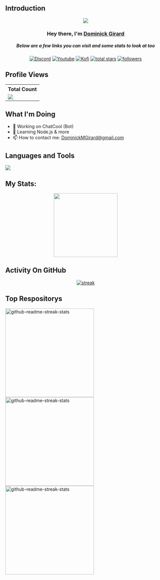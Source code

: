 ## Introduction

<p align="center">
<img src="https://readme-typing-svg.demolab.com?font=Fira+Code&size=21&pause=1000&color=00E9F7&center=true&vCenter=true&random=false&width=435&lines=Software+Engineer+%26+Game+Developer" /></a>
</p>

<h3 align="center">Hey there, I'm <a href="https://github.com/DominickGirard">Dominick Girard</a></h3>
<h5 align="center">Below are a few links you can visit and some stats to look at too</h5>

<p align="center">
  <a href=""><img alt="Discord" title="Discord" src="https://img.shields.io/badge/-Discord-7289DA?style=for-the-badge&logo=discord&logoColor=white"/></a>
  <a href=""><img alt="Youtube" title="Youtube" src="https://img.shields.io/badge/-Youtube-FF0000?style=for-the-badge&logo=youtube&logoColor=white"/></a>
  <a href=""><img alt="Kofi" title="Kofi" src="https://img.shields.io/badge/-Kofi-ff7389?style=for-the-badge&logo=kofi&logoColor=white"/></a>
<a href="">
    <img alt="total stars" title="Total stars on GitHub" src="https://custom-icon-badges.demolab.com/github/stars/DominickGirard?color=B8B92B&style=for-the-badge&labelColor=959532&logo=star"/></a>
   <a href="https://github.com/DominickGirard"><img alt="followers" title="Follow me on Github" src="https://img.shields.io/github/followers/DominickGirard?color=236ad3&style=for-the-badge&logo=github&label=Follow"/></a>
 </p>
 
## Profile Views


  <table>
    <tr>
      <!-- <th>Profile Views</th> -->
      <th>Total Count</th>
    </tr>
    <tr>
      <!-- <td>
        <div align="center">
          <a href="https://github.com/DominickGirard"><img src="https://github.com/DominickGirard.png" alt="@DominickGirard" width="52" /></a>
          <br />
          <a align="center" href="https://github.com/DominickGirard"><b>DominickGirard</b></a>
        </b>
      </td> -->
      <!-- Profile Views -->
      <td>
         <a href="https://github.com/DominickGirard"> <img src="https://komarev.com/ghpvc/?username=DominickGirard&style=for-the-badge&color=brightgreen"> </a>
      </td>
    </tr>
  </table>

## What I'm Doing

- 🔭 Working on ChatCool (Bot)
- 🌱 Learning Node.js & more
- 📫 How to contact me: DominickMGirard@gmail.com 

## Languages and Tools

<p align="left"> <a href="https://github.com/DominickGirard"><img src="https://skillicons.dev/icons?i=vscode,replit,github,mongodb,css,html,js,express,bots,nodejs"> </a> </p>

## My Stats:
<p align="center">
<img height="200px" src="https://github-readme-stats.vercel.app/api?username=DominickGirard&hide_border=true&show_icons=true&count_private=true&theme=gruvbox&bg_color=151515">
</p>

## Activity On GitHub

<p align="center">
  <a href="https://github.com/DominickGirard">      
<img title="stats" alt="streak" src="https://github-readme-streak-stats.herokuapp.com/?user=DominickGirard&theme=dark&hide_border=true&stroke=f53b3b"/>
</a> 
</p>

## Top Respositorys 
  <p align="left">
     <a href="https://github.com/DominickGirard/LoneHub"><img width="278" src="https://denvercoder1-github-readme-stats.vercel.app/api/pin/?username=DominickGirard&repo=LoneHub&theme=react&bg_color=1F222E&title_color=F8D866&hide_border=true&icon_color=F8D866&show_icons=false" alt="github-readme-streak-stats"></a>
    <a href="https://github.com/DominickGirard/CodeCaveDll"><img width="278" src="https://denvercoder1-github-readme-stats.vercel.app/api/pin/?username=DominickGirard&repo=CodeCaveDll&theme=react&bg_color=1F222E&title_color=F8D866&hide_border=true&icon_color=F8D866&show_icons=false" alt="github-readme-streak-stats"></a>
   <a href="https://github.com/DominickGirard/InternalMemoryAdjuster"><img width="278" src="https://denvercoder1-github-readme-stats.vercel.app/api/pin/?username=DominickGirard&repo=InternalMemoryAdjuster&theme=react&bg_color=1F222E&title_color=F8D866&hide_border=true&icon_color=F8D866&show_icons=false" alt="github-readme-streak-stats"></a>
  </p>

